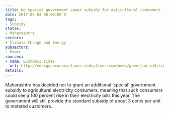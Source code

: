 ```yaml
---
title: No special government power subsidy for agricultural consumers in Maharashtra
date: 2017-05-03 00:00:00 Z
tags:
- Subsidy
states:
- Maharashtra
sectors:
- Climate Change and Energy
subsectors:
- Power
sources:
- name: Economic Times
  url: http://energy.economictimes.indiatimes.com/news/power/no-additional-subsidy-agri-power-tariff-set-to-zoom-in-maharashtra/58353288
details: 
---
```


Maharashtra has decided not to grant an additional ‘special’ government subsidy to agricultural electricity consumers, meaning that such consumers could see a 100 percent rise in their electricity bills this year. The government will still provide the standard subsidy of about 3 cents per unit to metered customers.
